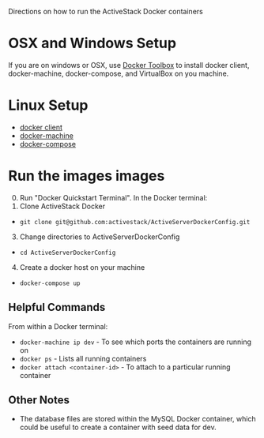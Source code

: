 Directions on how to run the ActiveStack Docker containers

# OSX and Windows Setup
 If you are on windows or OSX, use [Docker Toolbox](https://www.docker.com/toolbox) to install docker client, docker-machine, docker-compose, and VirtualBox on you machine.

# Linux Setup
 * [docker client](https://docs.docker.com/installation)
 * [docker-machine](https://docs.docker.com/machine/install-machine)
 * [docker-compose](https://docs.docker.com/compose/install)

# Run the images images
0. Run "Docker Quickstart Terminal".  In the Docker terminal:
2. Clone ActiveStack Docker
 * `git clone git@github.com:activestack/ActiveServerDockerConfig.git`

3. Change directories to ActiveServerDockerConfig
 * `cd ActiveServerDockerConfig`
4. Create a docker host on your machine
 * `docker-compose up`

## Helpful Commands
From within a Docker terminal:
* `docker-machine ip dev` - To see which ports the containers are running on
* `docker ps` - Lists all running containers
* `docker attach <container-id>` - To attach to a particular running container

## Other Notes
* The database files are stored within the MySQL Docker container, which could be useful to create a container with seed data for dev.

